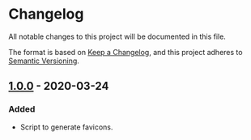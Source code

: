 # Changelog

All notable changes to this project will be documented in this file.

The format is based on [Keep a Changelog](https://keepachangelog.com/en/1.0.0/),
and this project adheres to [Semantic Versioning](https://semver.org/spec/v2.0.0.html).

## [1.0.0] - 2020-03-24

### Added

- Script to generate favicons.

[1.0.0]: https://github.com/DanielGiljam/generate-favicons/releases/tag/v1.0.0
